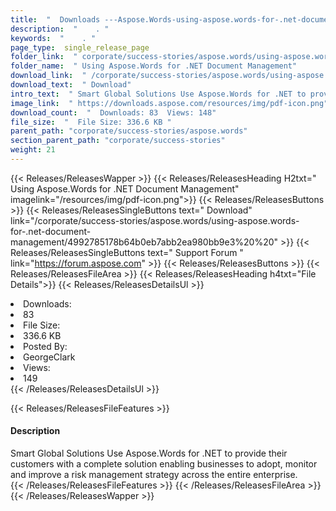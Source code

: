 ```yaml
---
title:  "  Downloads ---Aspose.Words-using-aspose.words-for-.net-document-management . " 
description:  "    . " 
keywords:  "    . " 
page_type:  single_release_page
folder_link:  " corporate/success-stories/aspose.words/using-aspose.words-for-.net-document-management/"
folder_name:  " Using Aspose.Words for .NET Document Management"
download_link:  " /corporate/success-stories/aspose.words/using-aspose.words-for-.net-document-management/4992785178b64b0eb7abb2ea980bb9e3"
download_text:  " Download"
intro_text:  " Smart Global Solutions Use Aspose.Words for .NET to provide their customers with..."
image_link:  " https://downloads.aspose.com/resources/img/pdf-icon.png"
download_count:  "  Downloads: 83  Views: 148"
file_size:  "  File Size: 336.6 KB "
parent_path: "corporate/success-stories/aspose.words"
section_parent_path: "corporate/success-stories"
weight: 21 
---
```


{{< Releases/ReleasesWapper >}}
  {{< Releases/ReleasesHeading H2txt=" Using Aspose.Words for .NET Document Management" imagelink="/resources/img/pdf-icon.png">}}
  {{< Releases/ReleasesButtons >}}
    {{< Releases/ReleasesSingleButtons text=" Download" link="/corporate/success-stories/aspose.words/using-aspose.words-for-.net-document-management/4992785178b64b0eb7abb2ea980bb9e3%20%20" >}}
    {{< Releases/ReleasesSingleButtons text=" Support Forum " link="https://forum.aspose.com" >}}
  {{< Releases/ReleasesButtons >}}
  {{< Releases/ReleasesFileArea >}}
    {{< Releases/ReleasesHeading h4txt="File Details">}}
    {{< Releases/ReleasesDetailsUl >}}
             <li>Downloads:</li><li>83</li><li>File Size:</li><li>336.6 KB</li><li>Posted By:</li><li>GeorgeClark</li><li>Views:</li><li>149</li>
    {{< /Releases/ReleasesDetailsUl >}}

  {{< Releases/ReleasesFileFeatures >}}
      <h4>Description</h4><div class="HTMLDescription">Smart Global Solutions Use Aspose.Words for .NET to provide their customers with a complete solution enabling businesses to adopt, monitor and improve a risk management strategy across the entire enterprise.</div>
  {{< /Releases/ReleasesFileFeatures >}}
 {{< /Releases/ReleasesFileArea >}}
{{< /Releases/ReleasesWapper >}}


